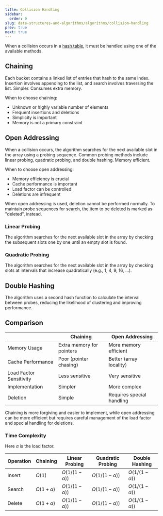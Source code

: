 ```yaml
---
title: Collision Handling
sidebar:
  order: 9
slug: data-structures-and-algorithms/algorithms/collision-handling
prev: true
next: true
---
```


When a collision occurs in a [hash table](/data-structures-and-algorithms/data-structures/hash-table), it must be handled using one of the available methods.

## Chaining

Each bucket contains a linked list of entries that hash to the same index.
Insertion involves appending to the list, and search involves traversing the
list. Simpler. Consumes extra memory.

When to choose chaining:

- Unknown or highly variable number of elements
- Frequent insertions and deletions
- Simplicity is important
- Memory is not a primary constraint

## Open Addressing

When a collision occurs, the algorithm searches for the next available slot in
the array using a probing sequence. Common probing methods include linear
probing, quadratic probing, and double hashing. Memory efficient.

When to choose open addressing:

- Memory efficiency is crucial
- Cache performance is important
- Load factor can be controlled
- Deletions are infrequent

When open addressing is used, deletion cannot be performed normally. To maintain probe sequences for search, the item to be deleted is marked as "deleted", instead.

### Linear Probing

The algorithm searches for the next available slot in the array by checking the
subsequent slots one by one until an empty slot is found.

### Quadratic Probing

The algorithm searches for the next available slot in the array by checking
slots at intervals that increase quadratically (e.g., 1, 4, 9, 16, ...).

## Double Hashing

The algorithm uses a second hash function to calculate the interval between
probes, reducing the likelihood of clustering and improving performance.

## Comparison

|                         | Chaining                  | Open Addressing           |
| ----------------------- | ------------------------- | ------------------------- |
| Memory Usage            | Extra memory for pointers | More memory efficient     |
| Cache Performance       | Poor (pointer chasing)    | Better (array locality)   |
| Load Factor Sensitivity | Less sensitive            | Very sensitive            |
| Implementation          | Simpler                   | More complex              |
| Deletion                | Simple                    | Requires special handling |

Chaining is more forgiving and easier to implement, while open addressing can be more efficient but requires careful management of the load factor and special handling for deletions.

### Time Complexity

Here $\alpha$ is the load factor.

| Operation | Chaining      | Linear Probing    | Quadratic Probing | Double Hashing    |
| --------- | ------------- | ----------------- | ----------------- | ----------------- |
| Insert    | $O(1)$        | $O(1/(1-\alpha))$ | $O(1/(1-\alpha))$ | $O(1/(1-\alpha))$ |
| Search    | $O(1+\alpha)$ | $O(1/(1-\alpha))$ | $O(1/(1-\alpha))$ | $O(1/(1-\alpha))$ |
| Delete    | $O(1+\alpha)$ | $O(1/(1-\alpha))$ | $O(1/(1-\alpha))$ | $O(1/(1-\alpha))$ |
